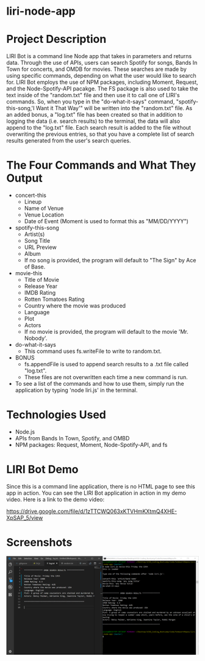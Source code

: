 # liri-node-app

# Project Description

LIRI Bot is a command line Node app that takes in parameters and returns data. Through the use of APIs, users can search Spotify for songs, Bands In Town for concerts, and OMDB for movies. These searches are made by using specific commands, depending on what the user would like to search for. LIRI Bot employs the use of NPM packages, including Moment, Request, and the Node-Spotify-API pacakge. The FS package is also used to take the text inside of the "random.txt" file and then use it to call one of LIRI's commands. So, when you type in the "do-what-it-says" command, "spotify-this-song,'I Want it That Way'" will be written into the "random.txt" file. As an added bonus, a "log.txt" file has been created so that in addition to logging the data (i.e. search results) to the terminal, the data will also append to the "log.txt" file. Each search result is added to the file without overwriting the previous entries, so that you have a complete list of search results generated from the user's search queries.

# The Four Commands and What They Output

* concert-this
  * Lineup
  * Name of Venue
  * Venue Location
  * Date of Event (Moment is used to format this as "MM/DD/YYYY")
* spotify-this-song
  * Artist(s)
  * Song Title
  * URL Preview
  * Album
  * If no song is provided, the program will default to "The Sign" by Ace of Base.
* movie-this
  * Title of Movie
  * Release Year
  * IMDB Rating
  * Rotten Tomatoes Rating
  * Country where the movie was produced
  * Language
  * Plot
  * Actors
  * If no movie is provided, the program will default to the movie 'Mr. Nobody'.
* do-what-it-says
  * This command uses fs.writeFile to write to random.txt.
* BONUS
  * fs.appendFile is used to append search results to a .txt file called "log.txt".
  * These files are not overwritten each time a new command is run.
* To see a list of the commands and how to use them, simply run the application by typing 'node liri.js' in the terminal.

# Technologies Used

* Node.js
* APIs from Bands In Town, Spotify, and OMBD
* NPM packages:  Request, Moment, Node-Spotify-API, and fs

# LIRI Bot Demo

Since this is a command line application, there is no HTML page to see this app in action. You can see the LIRI Bot application in action in my demo video. Here is a link to the demo video:

https://drive.google.com/file/d/1zTTCWQ063xKTVHmKXtmQ4XHE-XpSAP_5/view

# Screenshots

![Image of Yaktocat](screenshots/liri-screenshot-01.png)
